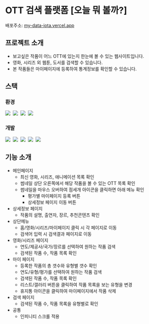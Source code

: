 # OTT 검색 플랫폼 [오늘 뭐 볼까?]

배포주소: [my-data-iota.vercel.app](my-data-iota.vercel.app)

## 프로젝트 소개

- 보고싶은 작품이 어느 OTT에 있는지 한눈에 볼 수 있는 웹사이트입니다.
- 영화, 시리즈 외 웹툰, 도서를 검색할 수 있습니다.
- 본 작품들은 마이페이지에 등록하여 통계정보를 확인할 수 있습니다.

## 스택

### 환경
<img src="https://img.shields.io/badge/Git-F05032?logo=git&logoColor=white"/>&nbsp;
<img src="https://img.shields.io/badge/GitHub-181717?logo=github&logoColor=white"/>&nbsp;
<img src="https://img.shields.io/badge/Vercel-000000?logo=vercel&logoColor=white"/>&nbsp;
<img src="https://img.shields.io/badge/Visual Studio Code-007ACC?logo=visualstudiocode&logoColor=white"/>&nbsp;


### 개발 
<img src="https://img.shields.io/badge/React-61DAFB?logo=react&logoColor=white"/>&nbsp;
<img src="https://img.shields.io/badge/Next.js-000000?logo=nextdotjs&logoColor=white"/>&nbsp;
<img src="https://img.shields.io/badge/NextUI-000000?logo=nextui&logoColor=white"/>&nbsp;
<img src="https://img.shields.io/badge/Tailwind CSS-06B6D4?logo=tailwindcss&logoColor=white"/>&nbsp;
<img src="https://img.shields.io/badge/MongoDB-47A248?logo=mongodb&logoColor=white"/>&nbsp;

## 기능 소개
  - 메인페이지
    - 최신 영화, 시리즈, 애니메이션 목록 확인
    - 썸네일 상단 오른쪽에서 해당 작품을 볼 수 있는 OTT 목록 확인
    - 썸네일을 마우스 오버하여 점세개 아이콘을 클릭하면 아래 메뉴 확인
      - 평가별 마이페이지 등록 버튼
      - 상세정보 페이지 이동 버튼
  - 상세정보 페이지
    - 작품의 설명, 출연자, 장르, 추천콘텐츠 확인
  - 상단메뉴
    - 홈/영화/시리즈/마이페이지 클릭 시 각 페이지로 이동
    - 검색어 입력 시 검색결과 페이지로 이동
  - 영화/시리즈 페이지
    - 연도/제공사/국가/장르를 선택하여 원하는 작품 검색
    - 검색된 작품 수, 작품 목록 확인
  - 마이 페이지
    - 등록한 작품의 총 갯수와 유형별 갯수 확인
    - 연도/유형/평가를 선택하여 원하는 작품 검색
    - 검색된 작품 수, 작품 목록 확인
    - 리스트/갤러리 버튼을 클릭하여 작품 목록을 보는 유형을 변경
    - 휴지통 아이콘을 클릭하여 마이페이지에서 작품 삭제
  - 검색 페이지
    - 검색된 작품 수, 작품 목록을 유형별로 확인
  - 공통
    - 인피니티 스크롤 적용